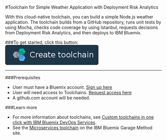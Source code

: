 #Toolchain for Simple Weather Application with Deployment Risk Analytics

With this cloud-native toolchain, you can build a simple Node.js weather application. The toolchain builds from a GitHub repository, runs unit tests by using Mocha, checks code coverage by using Istanbul, requests decisions from Deployment Risk Analytics, and then deploys to IBM Bluemix.

###To get started, click this button:
[![Deploy To Bluemix](./.bluemix/create_toolchain_button.png)](https://new-console.ng.bluemix.net/devops/setup/deploy/?repository=https%3A//github.com/jparra5/weather-dra-demo.git)

---
###Prerequisites

* User must have a Bluemix account. [Sign up here](https://new-console.ng.bluemix.net/registration/)
* User will need access to Toolchains.  [Request access here](https://new-console.ng.bluemix.net/devops/)
* A github.com account will be needed.


###Learn more

* For more information about toolchains, see [Custom toolchains in one click with IBM Bluemix DevOps Services](https://developer.ibm.com/devops-services/2016/06/16/open-toolchain-with-ibm-bluemix-devops-services/).
* See the [Microservices toolchain](https://www.ibm.com/devops/method/toolchains/microservices_toolchain) on the IBM Bluemix Garage Method site.
